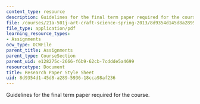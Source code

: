 ```yaml
---
content_type: resource
description: Guidelines for the final term paper required for the course.
file: /courses/21a-501j-art-craft-science-spring-2013/8d9354d145d8a289593618cca98af236_MIT21A_501JS13_Research.pdf
file_type: application/pdf
learning_resource_types:
- Assignments
ocw_type: OCWFile
parent_title: Assignments
parent_type: CourseSection
parent_uid: e128275c-2666-f6b9-62cb-7cddde5a4699
resourcetype: Document
title: Research Paper Style Sheet
uid: 8d9354d1-45d8-a289-5936-18cca98af236
---
```

Guidelines for the final term paper required for the course.

